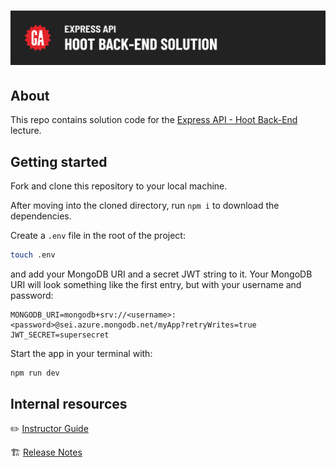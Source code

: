 # ![Express API - Hoot Back-End - Solution](./internal-resources/assets/hero.png)

## About

This repo contains solution code for the [Express API - Hoot Back-End](https://git.generalassemb.ly/modular-curriculum-all-courses/express-api-hoot.git) lecture.

## Getting started

Fork and clone this repository to your local machine.

After moving into the cloned directory, run `npm i` to download the dependencies.

Create a `.env` file in the root of the project:

```bash
touch .env
```

and add your MongoDB URI and a secret JWT string to it. Your MongoDB URI will look something like the first entry, but with your username and password:

```plaintext
MONGODB_URI=mongodb+srv://<username>:<password>@sei.azure.mongodb.net/myApp?retryWrites=true
JWT_SECRET=supersecret
```

Start the app in your terminal with:

``` sh
npm run dev
```

## Internal resources

✏️ [Instructor Guide](./internal-resources/instructor-guide.md)

🏗️ [Release Notes](./internal-resources/release-notes.md)
